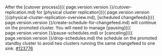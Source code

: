 After the [cutover process]({{ page.version.version }}/cutover-replication.md) for [physical cluster replication]({{ page.version.version }}/physical-cluster-replication-overview.md), [scheduled changefeeds]({{ page.version.version }}/create-schedule-for-changefeed.md) will continue on the promoted cluster. You will need to manage [pausing]({{ page.version.version }}/pause-schedules.md) or [canceling]({{ page.version.version }}/drop-schedules.md) the schedule on the promoted standby cluster to avoid two clusters running the same changefeed to one sink. [#123776](https://github.com/cockroachdb/cockroach/issues/123776)